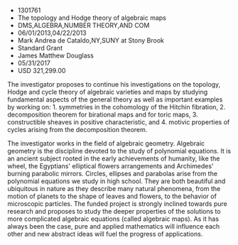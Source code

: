 
* 1301761
* The topology and Hodge theory of algebraic maps
* DMS,ALGEBRA,NUMBER THEORY,AND COM
* 06/01/2013,04/22/2013
* Mark Andrea de Cataldo,NY,SUNY at Stony Brook
* Standard Grant
* James Matthew Douglass
* 05/31/2017
* USD 321,299.00

The investigator proposes to continue his investigations on the topology, Hodge
and cycle theory of algebraic varieties and maps by studying fundamental aspects
of the general theory as well as important examples by working on: 1. symmetries
in the cohomology of the Hitchin fibration, 2. decomposition theorem for
birational maps and for toric maps, 3. constructible sheaves in positive
characteristic, and 4. motivic properties of cycles arising from the
decomposition theorem.

The investigator works in the field of algebraic geometry. Algebraic geometry is
the discipline devoted to the study of polynomial equations. It is an ancient
subject rooted in the early achievements of humanity, like the wheel, the
Egyptians' elliptical flowers arrangements and Archimedes' burning parabolic
mirrors. Circles, ellipses and parabolas arise from the polynomial equations we
study in high school. They are both beautiful and ubiquitous in nature as they
describe many natural phenomena, from the motion of planets to the shape of
leaves and flowers, to the behavior of microscopic particles. The funded project
is strongly inclined towards pure research and proposes to study the deeper
properties of the solutions to more complicated algebraic equations (called
algebraic maps). As it has always been the case, pure and applied mathematics
will influence each other and new abstract ideas will fuel the progress of
applications.
